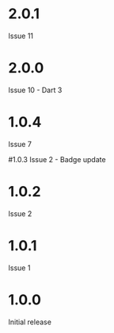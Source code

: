 # 2.0.1
Issue 11

# 2.0.0
Issue 10 - Dart 3

# 1.0.4
Issue 7

#1.0.3
Issue 2 - Badge update

# 1.0.2
Issue 2

# 1.0.1
Issue 1

# 1.0.0
Initial release